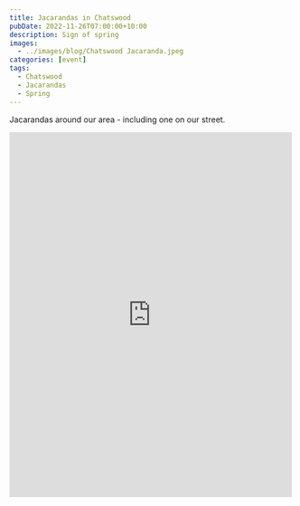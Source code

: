 ```yaml
---
title: Jacarandas in Chatswood
pubDate: 2022-11-26T07:00:00+10:00
description: Sign of spring
images:
  - ../images/blog/Chatswood Jacaranda.jpeg
categories: [event]
tags:
  - Chatswood
  - Jacarandas
  - Spring
---
```


Jacarandas around our area - including one on our street.

<iframe src="https://www.facebook.com/plugins/post.php?href=https%3A%2F%2Fwww.facebook.com%2Fchris1.tham%2Fposts%2Fpfbid027AEKba79sdJoHpgGmaxP8LH58Zo7L4ZcTRi5QB2zx9oGsRz6aqandWzigvLu4v18l&show_text=true&width=500" width="500" height="645" style="border:none;overflow:hidden" scrolling="no" frameborder="0" allowfullscreen="true" allow="autoplay; clipboard-write; encrypted-media; picture-in-picture; web-share"></iframe>
